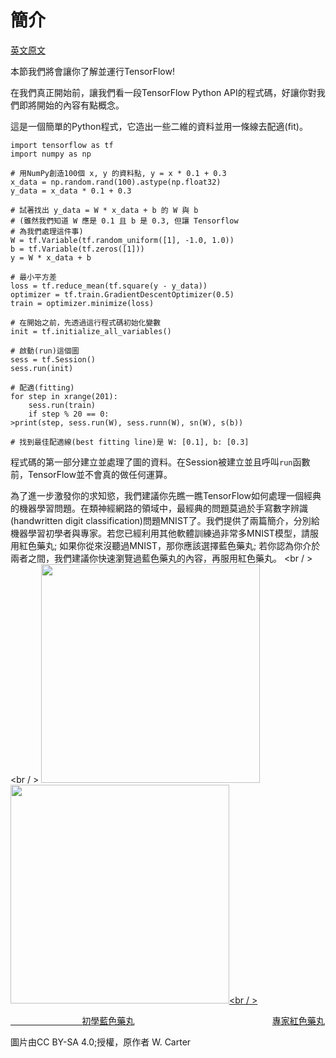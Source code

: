 # 簡介
[英文原文](https://www.tensorflow.org/versions/r0.8/get_started/index.html)

本節我們將會讓你了解並運行TensorFlow!

在我們真正開始前，讓我們看一段TensorFlow Python API的程式碼，好讓你對我們即將開始的內容有點概念。

這是一個簡單的Python程式，它造出一些二維的資料並用一條線去配適(fit)。

```
import tensorflow as tf
import numpy as np

# 用NumPy創造100個 x, y 的資料點, y = x * 0.1 + 0.3
x_data = np.random.rand(100).astype(np.float32)
y_data = x_data * 0.1 + 0.3

# 試著找出 y_data = W * x_data + b 的 W 與 b
# (雖然我們知道 W 應是 0.1 且 b 是 0.3, 但讓 Tensorflow
# 為我們處理這件事)
W = tf.Variable(tf.random_uniform([1], -1.0, 1.0))
b = tf.Variable(tf.zeros([1]))
y = W * x_data + b

# 最小平方差
loss = tf.reduce_mean(tf.square(y - y_data))
optimizer = tf.train.GradientDescentOptimizer(0.5)
train = optimizer.minimize(loss)

# 在開始之前，先透過這行程式碼初始化變數
init = tf.initialize_all_variables()

# 啟動(run)這個圖
sess = tf.Session()
sess.run(init)

# 配適(fitting)
for step in xrange(201):
    sess.run(train)
    if step % 20 == 0:
>print(step, sess.run(W), sess.runn(W), sn(W), s(b))

# 找到最佳配適線(best fitting line)是 W: [0.1], b: [0.3]

```
程式碼的第一部分建立並處理了圖的資料。在Session被建立並且呼叫`run`函數前，TensorFlow並不會真的做任何運算。

為了進一步激發你的求知慾，我們建議你先瞧一瞧TensorFlow如何處理一個經典的機器學習問題。在類神經網路的領域中，最經典的問題莫過於手寫數字辨識(handwritten digit classification)問題MNIST了。我們提供了兩篇簡介，分別給機器學習初學者與專家。若您已經利用其他軟體訓練過非常多MNIST模型，請服用紅色藥丸; 如果你從來沒聽過MNIST，那你應該選擇藍色藥丸; 若你認為你介於兩者之間，我們建議你快速瀏覽過藍色藥丸的內容，再服用紅色藥丸。
<br / ><br / >
<a href="mnist_for_ml_beginners.md"><img src="https://www.tensorflow.org/versions/r0.8/images/blue_pill.png" width="350" border="0"></a>
<a href="https://www.tensorflow.org/versions/r0.8/tutorials/mnist/beginners/index.html"><img src="https://www.tensorflow.org/versions/r0.8/images/red_pill.png" width="350"><br / >


&nbsp;&nbsp; &nbsp;&nbsp;&nbsp;&nbsp; &nbsp;&nbsp; &nbsp;&nbsp;&nbsp;&nbsp; &nbsp;&nbsp;&nbsp;&nbsp;&nbsp;&nbsp;&nbsp;&nbsp; &nbsp;&nbsp;&nbsp;&nbsp;[初學藍色藥丸](mnist_for_ml_beginners.md)&nbsp; &nbsp;&nbsp;&nbsp;&nbsp; &nbsp;&nbsp;&nbsp;&nbsp; &nbsp;&nbsp;&nbsp;&nbsp; &nbsp;&nbsp;&nbsp;&nbsp; &nbsp;&nbsp;&nbsp;&nbsp;  &nbsp;&nbsp;&nbsp;&nbsp; &nbsp;&nbsp;&nbsp;&nbsp;&nbsp;&nbsp;&nbsp;&nbsp;&nbsp;&nbsp; &nbsp;&nbsp;&nbsp;&nbsp;&nbsp;&nbsp;&nbsp;&nbsp;&nbsp;&nbsp;&nbsp;&nbsp; [專家紅色藥丸](deep_mnist_for_experts.md)

圖片由CC BY-SA 4.0;授權，原作者 W. Carter


 






